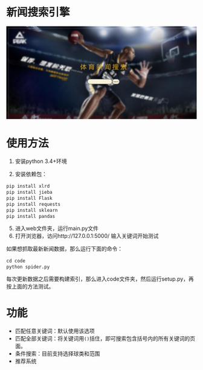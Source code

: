 # 新闻搜索引擎

![home](images/home.png)

# 使用方法

1. 安装python 3.4+环境

2. 安装依赖包：

```
pip install xlrd
pip install jieba
pip install Flask
pip install requests
pip install sklearn
pip install pandas
```

5. 进入web文件夹，运行main.py文件
6. 打开浏览器，访问http://127.0.0.1:5000/ 输入关键词开始测试

如果想抓取最新新闻数据，那么运行下面的命令：

```
cd code
python spider.py
```

每次更新数据之后需要构建索引，那么进入code文件夹，然后运行setup.py，再按上面的方法测试。

# 功能

- 匹配任意关键词：默认使用该选项
- 匹配全部关键词：将关键词用`()`括住，即可搜索包含括号内的所有关键词的页面。
- 条件搜索：目前支持选择球类和范围
- 推荐系统
